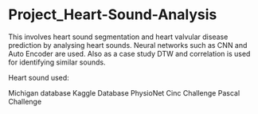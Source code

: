# Project_Heart-Sound-Analysis
This involves heart sound segmentation and heart valvular disease prediction by analysing heart sounds. 
Neural networks such as CNN and Auto Encoder are used.
Also as a case study DTW and correlation is used for identifying similar sounds.

Heart sound used:

Michigan database
Kaggle Database
PhysioNet Cinc Challenge
Pascal Challenge
